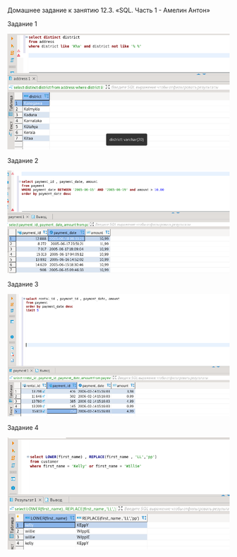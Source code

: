 Домашнее задание к занятию 12.3. «SQL. Часть 1 - Амелин Антон» 

Задание 1

![alt test](https://raw.githubusercontent.com/xZuLuSx/disaster-recovery/main/img/sql_1_1.png)

Задание 2

![alt test](https://raw.githubusercontent.com/xZuLuSx/disaster-recovery/main/img/sql_1_2.png)

Задание 3

![alt test](https://raw.githubusercontent.com/xZuLuSx/disaster-recovery/main/img/sql_1_3.png)

Задание 4

![alt test](https://raw.githubusercontent.com/xZuLuSx/disaster-recovery/main/img/sql_1_4.png)
